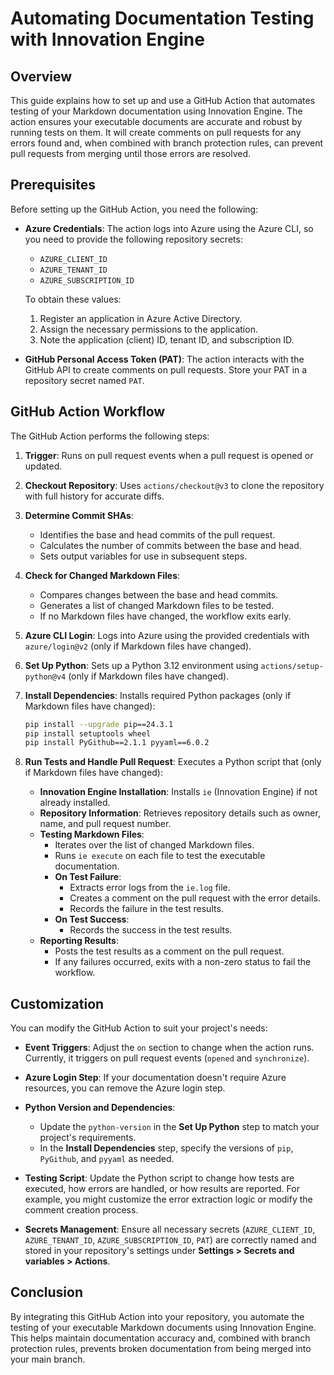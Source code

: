 # Automating Documentation Testing with Innovation Engine

## Overview

This guide explains how to set up and use a GitHub Action that automates testing of your Markdown documentation using Innovation Engine. The action ensures your executable documents are accurate and robust by running tests on them. It will create comments on pull requests for any errors found and, when combined with branch protection rules, can prevent pull requests from merging until those errors are resolved.

## Prerequisites

Before setting up the GitHub Action, you need the following:

- **Azure Credentials**: The action logs into Azure using the Azure CLI, so you need to provide the following repository secrets:
  - `AZURE_CLIENT_ID`
  - `AZURE_TENANT_ID`
  - `AZURE_SUBSCRIPTION_ID`

  To obtain these values:
  1. Register an application in Azure Active Directory.
  2. Assign the necessary permissions to the application.
  3. Note the application (client) ID, tenant ID, and subscription ID.

- **GitHub Personal Access Token (PAT)**: The action interacts with the GitHub API to create comments on pull requests. Store your PAT in a repository secret named `PAT`.

## GitHub Action Workflow

The GitHub Action performs the following steps:

1. **Trigger**: Runs on pull request events when a pull request is opened or updated.

2. **Checkout Repository**: Uses `actions/checkout@v3` to clone the repository with full history for accurate diffs.

3. **Determine Commit SHAs**:
   - Identifies the base and head commits of the pull request.
   - Calculates the number of commits between the base and head.
   - Sets output variables for use in subsequent steps.

4. **Check for Changed Markdown Files**:

   - Compares changes between the base and head commits.
   - Generates a list of changed Markdown files to be tested.
   - If no Markdown files have changed, the workflow exits early.

5. **Azure CLI Login**: Logs into Azure using the provided credentials with `azure/login@v2` (only if Markdown files have changed).

6. **Set Up Python**: Sets up a Python 3.12 environment using `actions/setup-python@v4` (only if Markdown files have changed).

7. **Install Dependencies**: Installs required Python packages (only if Markdown files have changed):

   ```bash
   pip install --upgrade pip==24.3.1 
   pip install setuptools wheel
   pip install PyGithub==2.1.1 pyyaml==6.0.2 
   ```

8. **Run Tests and Handle Pull Request**: Executes a Python script that (only if Markdown files have changed):

   - **Innovation Engine Installation**: Installs `ie` (Innovation Engine) if not already installed.
   - **Repository Information**: Retrieves repository details such as owner, name, and pull request number.
   - **Testing Markdown Files**:
     - Iterates over the list of changed Markdown files.
     - Runs `ie execute` on each file to test the executable documentation.
     - **On Test Failure**:
       - Extracts error logs from the `ie.log` file.
       - Creates a comment on the pull request with the error details.
       - Records the failure in the test results.
     - **On Test Success**:
       - Records the success in the test results.
   - **Reporting Results**:
     - Posts the test results as a comment on the pull request.
     - If any failures occurred, exits with a non-zero status to fail the workflow.

## Customization

You can modify the GitHub Action to suit your project's needs:

- **Event Triggers**: Adjust the `on` section to change when the action runs. Currently, it triggers on pull request events (`opened` and `synchronize`).

- **Azure Login Step**: If your documentation doesn't require Azure resources, you can remove the Azure login step.

- **Python Version and Dependencies**:
  - Update the `python-version` in the **Set Up Python** step to match your project's requirements.
  - In the **Install Dependencies** step, specify the versions of `pip`, `PyGithub`, and `pyyaml` as needed.

- **Testing Script**: Update the Python script to change how tests are executed, how errors are handled, or how results are reported. For example, you might customize the error extraction logic or modify the comment creation process.

- **Secrets Management**: Ensure all necessary secrets (`AZURE_CLIENT_ID`, `AZURE_TENANT_ID`, `AZURE_SUBSCRIPTION_ID`, `PAT`) are correctly named and stored in your repository's settings under **Settings > Secrets and variables > Actions**.

## Conclusion

By integrating this GitHub Action into your repository, you automate the testing of your executable Markdown documents using Innovation Engine. This helps maintain documentation accuracy and, combined with branch protection rules, prevents broken documentation from being merged into your main branch.
